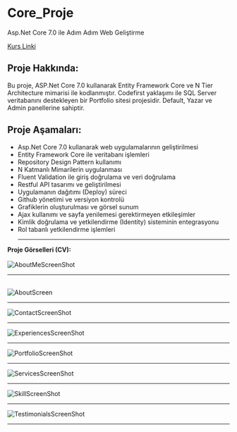 # Core_Proje
Asp.Net Core 7.0 ile Adım Adım Web Geliştirme

[Kurs Linki](https://www.udemy.com/course/aspnet-core-5-ile-adim-adim-web-gelistirme/)

## Proje Hakkında:
Bu proje, ASP.Net Core 7.0 kullanarak Entity Framework Core ve N Tier Architecture mimarisi ile kodlanmıştır. Codefirst yaklaşımı ile SQL Server veritabanını destekleyen bir Portfolio sitesi projesidir. Default, Yazar ve Admin panellerine sahiptir.

## Proje Aşamaları:
- Asp.Net Core 7.0 kullanarak web uygulamalarının geliştirilmesi
- Entity Framework Core ile veritabanı işlemleri
- Repository Design Pattern kullanımı
- N Katmanlı Mimarilerin uygulanması
- Fluent Validation ile giriş doğrulama ve veri doğrulama
- Restful API tasarımı ve geliştirilmesi
- Uygulamanın dağıtımı (Deploy) süreci
- Github yönetimi ve versiyon kontrolü
- Grafiklerin oluşturulması ve görsel sunum
- Ajax kullanımı ve sayfa yenilemesi gerektirmeyen etkileşimler
- Kimlik doğrulama ve yetkilendirme (Identity) sisteminin entegrasyonu
- Rol tabanlı yetkilendirme işlemleri
  <hr/>
**Proje Görselleri (CV):** <br/>
 <br/>
![AboutMeScreenShot](https://github.com/Olyala94/Core_Proje/assets/119108499/0bba35cf-71f1-490e-bcf1-6b50e720329a)<hr/><br/>
![AboutScreen](https://github.com/Olyala94/Core_Proje/assets/119108499/ee0fc669-a148-4806-bad2-9f69b92ff934)<hr/>
![ContactScreenShot](https://github.com/Olyala94/Core_Proje/assets/119108499/0d02f35b-35e4-4e40-91ee-849e7b9c2a10)<hr/>
![ExperiencesScreenShot](https://github.com/Olyala94/Core_Proje/assets/119108499/b36b66b3-0d59-4fb7-8d45-f64aa6a3989b)<hr/>
![PortfolioScreenShot](https://github.com/Olyala94/Core_Proje/assets/119108499/819e96b6-1950-439d-99ea-b1e6ca4133fa)<hr/>
![ServicesScreenShot](https://github.com/Olyala94/Core_Proje/assets/119108499/c750b5ef-1670-4bca-a222-5f04864e707a)<hr/>
![SkillScreenShot](https://github.com/Olyala94/Core_Proje/assets/119108499/b39480e6-eed0-46a8-9c8a-31e012f99bbb)<hr/>
![TestimonialsScreenShot](https://github.com/Olyala94/Core_Proje/assets/119108499/122c51e0-5a09-42d2-8bf2-2005302a678d)<hr/>
